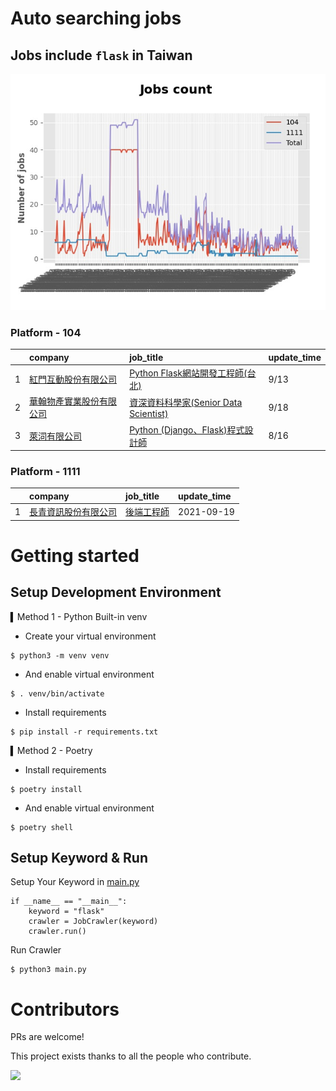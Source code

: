# Auto searching jobs

## Jobs include `flask` in Taiwan 

 ![image](./doc/plot_img.jpg)


### Platform - 104


|    | company                                                                           | job_title                                                                                   | update_time   |
|---:|:----------------------------------------------------------------------------------|:--------------------------------------------------------------------------------------------|:--------------|
|  1 | [紅門互動股份有限公司](https://www.104.com.tw/company/oh4m67k?jobsource=jolist_c_relevance) | [Python Flask網站開發工程師(台北)](https://www.104.com.tw/job/6xtfl?jobsource=jolist_c_relevance)    | 9/13          |
|  2 | [華翰物產實業股份有限公司](https://www.104.com.tw/company/10xb8hsw?jobsource=jolist_d_date)   | [資深資料科學家(Senior Data Scientist)](https://www.104.com.tw/job/72vx2?jobsource=jolist_d_date)  | 9/18          |
|  3 | [萊泀有限公司](https://www.104.com.tw/company/1a2x6blg3t?jobsource=jolist_c_relevance)  | [Python (Django、Flask)程式設計師](https://www.104.com.tw/job/7cs5e?jobsource=jolist_c_relevance) | 8/16          |

### Platform - 1111


|    | company                                              | job_title                                      | update_time   |
|---:|:-----------------------------------------------------|:-----------------------------------------------|:--------------|
|  1 | [長青資訊股份有限公司](https://www.1111.com.tw/corp/71694811/) | [後端工程師](https://www.1111.com.tw/job/85012186/) | 2021-09-19    |



# Getting started
## Setup Development Environment
▍Method 1 - Python Built-in venv

- Create your virtual environment
```
$ python3 -m venv venv
```
- And enable virtual environment
```
$ . venv/bin/activate
```
- Install requirements
```
$ pip install -r requirements.txt 
```

▍Method 2 - Poetry
- Install requirements
```
$ poetry install
```
- And enable virtual environment
```
$ poetry shell
```

## Setup Keyword & Run

Setup Your Keyword in [main.py](./main.py#L88)
```
if __name__ == "__main__":
    keyword = "flask"
    crawler = JobCrawler(keyword)
    crawler.run()
```

Run Crawler
```
$ python3 main.py
```

# Contributors
PRs are welcome!

This project exists thanks to all the people who contribute.

<a href="https://github.com/hsuanchi/auto-search-flask-job/graphs/contributors">
  <img src="https://contrib.rocks/image?repo=hsuanchi/auto-search-flask-job"/>
</a>
